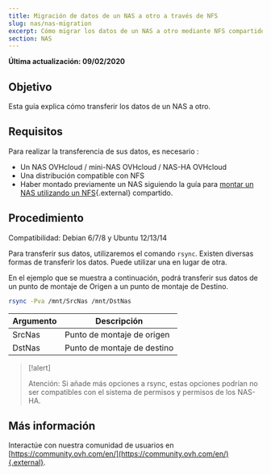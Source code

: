 ```yaml
---
title: Migración de datos de un NAS a otro a través de NFS
slug: nas/nas-migration
excerpt: Cómo migrar los datos de un NAS a otro mediante NFS compartido.
section: NAS
---
```


**Última actualización: 09/02/2020**

## Objetivo

Esta guía explica cómo transferir los datos de un NAS a otro. 

## Requisitos

Para realizar la transferencia de sus datos, es necesario :

- Un NAS OVHcloud / mini-NAS OVHcloud / NAS-HA OVHcloud
- Una distribución compatible con NFS
- Haber montado previamente un NAS siguiendo la guía para [montar un NAS utilizando un NFS](https://docs.ovh.com/es/storage/nas-nfs/){.external} compartido.

## Procedimiento

Compatibilidad: Debian 6/7/8 y Ubuntu 12/13/14

Para transferir sus datos, utilizaremos el comando `rsync`. Existen diversas formas de transferir los datos. Puede utilizar una en lugar de otra.

En el ejemplo que se muestra a continuación, podrá transferir sus datos de un punto de montaje de Origen a un punto de montaje de Destino.

```sh
rsync -Pva /mnt/SrcNas /mnt/DstNas
```

|Argumento|Descripción|
|---|---|
|SrcNas|Punto de montaje de origen|
|DstNas|Punto de montaje de destino|

> [!alert]
>
> Atención: Si añade más opciones a rsync, estas opciones podrían no ser compatibles con el sistema de permisos y permisos de los NAS-HA.
>

## Más información

Interactúe con nuestra comunidad de usuarios en [https://community.ovh.com/en/](https://community.ovh.com/en/){.external}.